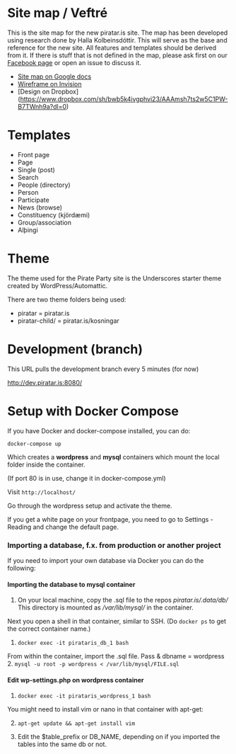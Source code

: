 # Site map / Veftré

This is the site map for the new piratar.is site. The map has been developed using research done by Halla Kolbeinsdóttir. This will serve as the base and reference for the new site. All features and templates should be derived from it. If there is stuff that is not defined in the map, please ask first on our [Facebook page](https://www.facebook.com/groups/153461471471460/) or open an issue to discuss it.

* [Site map on Google docs](https://docs.google.com/document/d/1lOsphPWbUIDPF5ExBk-NgaIr8FC7naqt50YmIFsUDpY/edit?usp=sharing)
* [Wireframe on Invision](https://invis.io/ZN511PW8J)
* [Design on Dropbox] (https://www.dropbox.com/sh/bwb5k4ivgphvi23/AAAmsh7ts2w5C1PW-B7TWnh9a?dl=0)

# Templates

* Front page
* Page
* Single (post)
* Search
* People (directory)
* Person
* Participate
* News (browse)
* Constituency (kjördæmi)
* Group/association
* Alþingi

# Theme

The theme used for the Pirate Party site is the Underscores starter theme created by WordPress/Automattic.

There are two theme folders being used:

* piratar        = piratar.is
* piratar-child/ = piratar.is/kosningar

# Development (branch)

This URL pulls the development branch every 5 minutes (for now)

http://dev.piratar.is:8080/


# Setup with Docker Compose

If you have Docker and docker-compose installed, you can do:

`docker-compose up`

Which creates a **wordpress** and **mysql** containers which mount the local folder inside the container.

(If port 80 is in use, change it in docker-compose.yml)

Visit `http://localhost/`

Go through the wordpress setup and activate the theme.

If you get a white page on your frontpage, you need to go to Settings - Reading and change the default page.


### Importing a database, f.x. from production or another project

If you need to import your own database via Docker you can do the following:

#### Importing the database to **mysql** container

1. On your local machine, copy the .sql file to the repos *piratar.is/.data/db/* This directory is mounted as */var/lib/mysql/* in the container. 

  Next you open a shell in that container, similar to SSH. 
  (Do `docker ps` to get the correct container name.)
1.  `docker exec -it pirataris_db_1 bash`  
  
  From within the container, import the .sql file. Pass & dbname = wordpress
2.  `mysql -u root -p wordpress < /var/lib/mysql/FILE.sql`

#### Edit wp-settings.php on **wordpress** container

1. `docker exec -it pirataris_wordpress_1 bash`

  You might need to install vim or nano in that container with apt-get:
   
2. `apt-get update && apt-get install vim`

3. Edit the $table_prefix or DB_NAME, depending on if you imported the tables into the same db or not.
